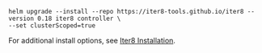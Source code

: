 ```shell
helm upgrade --install --repo https://iter8-tools.github.io/iter8 --version 0.18 iter8 controller \
--set clusterScoped=true
```

For additional install options, see [Iter8 Installation](https://iter8.tools/0.18/user-guide/install/).